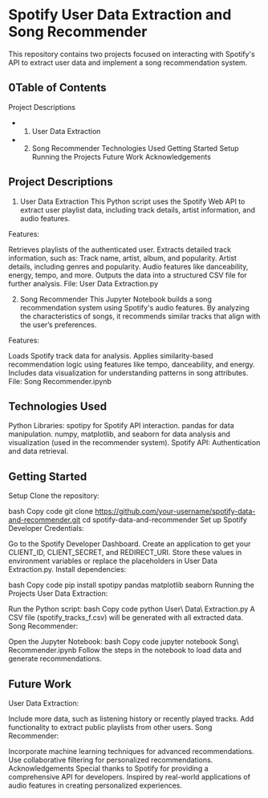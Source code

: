 # Spotify User Data Extraction and Song Recommender

This repository contains two projects focused on interacting with Spotify's API to extract user data and implement a song recommendation system.

## 0Table of Contents
Project Descriptions
- 1. User Data Extraction
- 2. Song Recommender
Technologies Used
Getting Started
Setup
Running the Projects
Future Work
Acknowledgements


## Project Descriptions
1. User Data Extraction
This Python script uses the Spotify Web API to extract user playlist data, including track details, artist information, and audio features.

Features:

Retrieves playlists of the authenticated user.
Extracts detailed track information, such as:
Track name, artist, album, and popularity.
Artist details, including genres and popularity.
Audio features like danceability, energy, tempo, and more.
Outputs the data into a structured CSV file for further analysis.
File: User Data Extraction.py

2. Song Recommender
This Jupyter Notebook builds a song recommendation system using Spotify's audio features. By analyzing the characteristics of songs, it recommends similar tracks that align with the user’s preferences.

Features:

Loads Spotify track data for analysis.
Applies similarity-based recommendation logic using features like tempo, danceability, and energy.
Includes data visualization for understanding patterns in song attributes.
File: Song Recommender.ipynb

## Technologies Used
Python Libraries:
spotipy for Spotify API interaction.
pandas for data manipulation.
numpy, matplotlib, and seaborn for data analysis and visualization (used in the recommender system).
Spotify API: Authentication and data retrieval.
## Getting Started
Setup
Clone the repository:

bash
Copy code
git clone https://github.com/your-username/spotify-data-and-recommender.git
cd spotify-data-and-recommender
Set up Spotify Developer Credentials:

Go to the Spotify Developer Dashboard.
Create an application to get your CLIENT_ID, CLIENT_SECRET, and REDIRECT_URI.
Store these values in environment variables or replace the placeholders in User Data Extraction.py.
Install dependencies:

bash
Copy code
pip install spotipy pandas matplotlib seaborn
Running the Projects
User Data Extraction:

Run the Python script:
bash
Copy code
python User\ Data\ Extraction.py
A CSV file (spotify_tracks_f.csv) will be generated with all extracted data.
Song Recommender:

Open the Jupyter Notebook:
bash
Copy code
jupyter notebook Song\ Recommender.ipynb
Follow the steps in the notebook to load data and generate recommendations.
## Future Work
User Data Extraction:

Include more data, such as listening history or recently played tracks.
Add functionality to extract public playlists from other users.
Song Recommender:

Incorporate machine learning techniques for advanced recommendations.
Use collaborative filtering for personalized recommendations.
Acknowledgements
Special thanks to Spotify for providing a comprehensive API for developers.
Inspired by real-world applications of audio features in creating personalized experiences.

